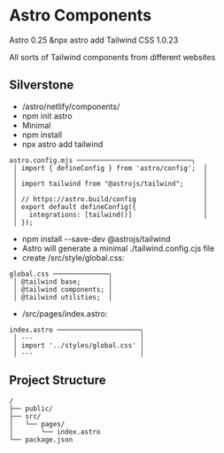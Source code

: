 # Astro Components

Astro 0.25 &npx astro add Tailwind CSS 1.0.23

All sorts of Tailwind components from different websites

## Silverstone

* /astro/netlify/components/
* npm init astro
* Minimal
* npm install
* npx astro add tailwind

```
astro.config.mjs ─────────────────────────────╮
 │ import { defineConfig } from 'astro/config';  │
 │                                               │
 │ import tailwind from "@astrojs/tailwind";     │
 │                                               │
 │ // https://astro.build/config                 │
 │ export default defineConfig({                 │
 │   integrations: [tailwind()]                  │
 │ });
 ```
 
 * npm install --save-dev @astrojs/tailwind
 * Astro will generate a minimal ./tailwind.config.cjs file
 * create /src/style/global.css:

```
global.css ──────────────╮
 │ @tailwind base;       │
 │ @tailwind components; │
 │ @tailwind utilities;  │
 ```

 * /src/pages/index.astro:

```
index.astro ─────────────────────╮
 │ ---                           │
 │ import '../styles/global.css' │
 │ ---                           │
 ```

## Project Structure

```
/
├── public/
├── src/
│   └── pages/
│       └── index.astro
└── package.json
```
